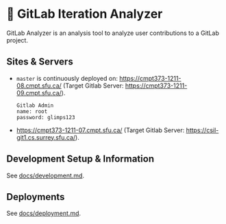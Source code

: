 # 🦊 GitLab Iteration Analyzer

GitLab Analyzer is an analysis tool to analyze user contributions to a GitLab project.

## Sites & Servers

* `master` is continuously deployed on: <https://cmpt373-1211-08.cmpt.sfu.ca/> (Target Gitlab Server: <https://cmpt373-1211-09.cmpt.sfu.ca/>).
  ``` 
  Gitlab Admin
  name: root
  password: glimps123
  ```

* <https://cmpt373-1211-07.cmpt.sfu.ca/> (Target Gitlab Server: <https://csil-git1.cs.surrey.sfu.ca/>).

## Development Setup & Information

See [docs/development.md](docs/development.md).

## Deployments

See [docs/deployment.md](docs/deployment.md).
